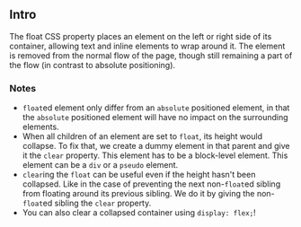## Intro

The float CSS property places an element on the left or right side of its container, allowing text and inline elements to wrap around it. The element is removed from the normal flow of the page, though still remaining a part of the flow (in contrast to absolute positioning).

### Notes

- `float`ed element only differ from an `absolute` positioned element, in that the `absolute` positioned element will have no impact on the surrounding elements.
- When all children of an element are set to `float`, its height would collapse. To fix that, we create a dummy element in that parent and give it the `clear` property. This element has to be a block-level element. This element can be a `div` or a `pseudo` element.
- `clear`ing the `float` can be useful even if the height hasn't been collapsed. Like in the case of preventing the next non-`float`ed sibling from floating around its previous sibling. We do it by giving the non-`float`ed sibling the `clear` property.
- You can also clear a collapsed container using `display: flex;`!
